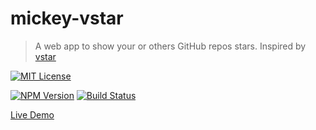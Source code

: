 # mickey-vstar

> A web app to show your or others GitHub repos stars. Inspired by [vstar](https://github.com/sinchang/vstar)

[![MIT License](https://img.shields.io/badge/license-MIT_License-green.svg?style=flat-square)](https://github.com/mickey/mickey-vstar/blob/master/LICENSE)

[![NPM Version](https://img.shields.io/npm/v/mickey-vstar.svg?style=flat-square)](https://www.npmjs.com/package/mickey-vstar)
[![Build Status](https://img.shields.io/travis/mickeyjsx/mickey-vstar.svg?style=flat)](https://travis-ci.org/mickeyjsx/mickey-vstar)

[Live Demo](http://mickeyjsx.github.io/mickey-vstar)

